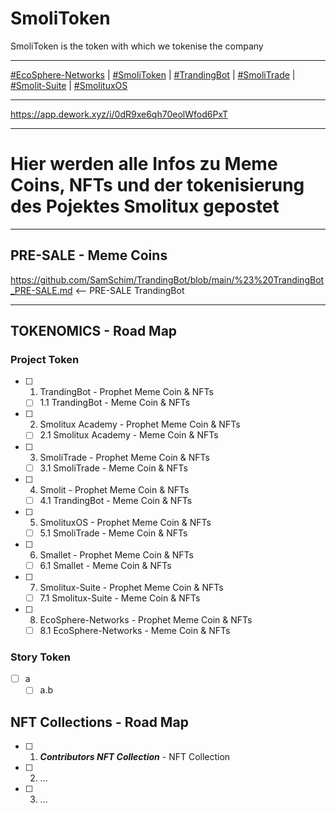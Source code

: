 # SmoliToken
SmoliToken is the token with which we tokenise the company

___

[#EcoSphere-Networks](https://github.com/SamSchim/EcoSphere-Networks) | [#SmoliToken](https://github.com/SamSchim/SmoliToken) | [#TrandingBot](https://github.com/SamSchim/TrandingBot) | [#SmoliTrade](https://github.com/SamSchim/SmoliTrade-App) | [#Smolit-Suite](https://github.com/SamSchim/Smolitux-Suite) | [#SmolituxOS](https://github.com/SamSchim/SmolituxOS) 
___
https://app.dework.xyz/i/0dR9xe6qh70eolWfod6PxT
___

# Hier werden alle Infos zu Meme Coins, NFTs und der tokenisierung des Pojektes Smolitux gepostet

___


## PRE-SALE - Meme Coins
https://github.com/SamSchim/TrandingBot/blob/main/%23%20TrandingBot_PRE-SALE.md <-- PRE-SALE TrandingBot
___

## TOKENOMICS - Road Map

### Project Token

- [ ] 1. TrandingBot - Prophet Meme Coin & NFTs
  - [ ] 1.1 TrandingBot - Meme Coin & NFTs

- [ ] 2. Smolitux Academy - Prophet Meme Coin & NFTs
  - [ ] 2.1 Smolitux Academy - Meme Coin & NFTs

- [ ] 3. SmoliTrade - Prophet Meme Coin & NFTs
  - [ ] 3.1 SmoliTrade  - Meme Coin & NFTs
     
- [ ] 4. Smolit - Prophet Meme Coin & NFTs
  - [ ] 4.1 TrandingBot - Meme Coin & NFTs

- [ ] 5. SmolituxOS - Prophet Meme Coin & NFTs
  - [ ] 5.1 SmoliTrade - Meme Coin & NFTs

- [ ] 6. Smallet - Prophet Meme Coin & NFTs
    - [ ] 6.1 Smallet - Meme Coin & NFTs

- [ ] 7. Smolitux-Suite - Prophet Meme Coin & NFTs
  - [ ] 7.1 Smolitux-Suite - Meme Coin & NFTs

- [ ] 8. EcoSphere-Networks - Prophet Meme Coin & NFTs
  - [ ] 8.1 EcoSphere-Networks - Meme Coin & NFTs

### Story Token

- [ ] a
  - [ ] a.b
     
## NFT Collections - Road Map

- [ ] 1. _**Contributors NFT Collection**_ - NFT Collection

- [ ] 2. ...

- [ ] 3. ...


